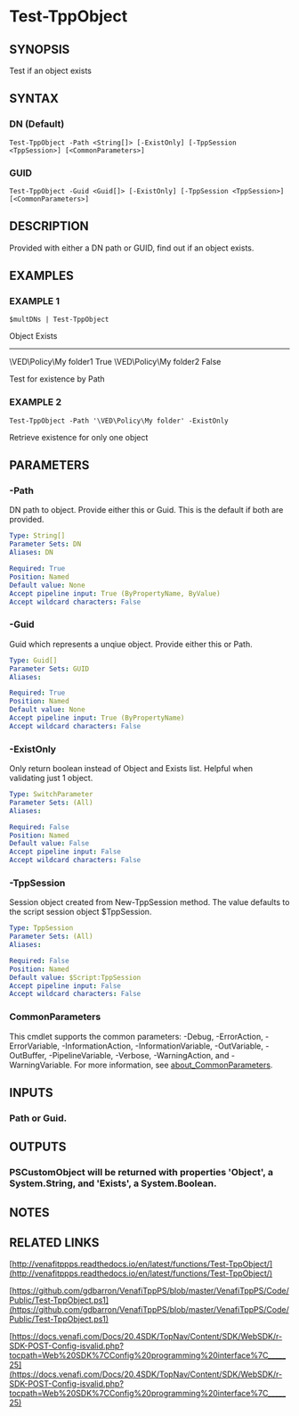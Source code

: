 # Test-TppObject

## SYNOPSIS
Test if an object exists

## SYNTAX

### DN (Default)
```
Test-TppObject -Path <String[]> [-ExistOnly] [-TppSession <TppSession>] [<CommonParameters>]
```

### GUID
```
Test-TppObject -Guid <Guid[]> [-ExistOnly] [-TppSession <TppSession>] [<CommonParameters>]
```

## DESCRIPTION
Provided with either a DN path or GUID, find out if an object exists.

## EXAMPLES

### EXAMPLE 1
```
$multDNs | Test-TppObject
```

Object                    Exists
--------                  -----
\VED\Policy\My folder1    True
\VED\Policy\My folder2    False

Test for existence by Path

### EXAMPLE 2
```
Test-TppObject -Path '\VED\Policy\My folder' -ExistOnly
```

Retrieve existence for only one object

## PARAMETERS

### -Path
DN path to object. 
Provide either this or Guid. 
This is the default if both are provided.

```yaml
Type: String[]
Parameter Sets: DN
Aliases: DN

Required: True
Position: Named
Default value: None
Accept pipeline input: True (ByPropertyName, ByValue)
Accept wildcard characters: False
```

### -Guid
Guid which represents a unqiue object. 
Provide either this or Path.

```yaml
Type: Guid[]
Parameter Sets: GUID
Aliases:

Required: True
Position: Named
Default value: None
Accept pipeline input: True (ByPropertyName)
Accept wildcard characters: False
```

### -ExistOnly
Only return boolean instead of Object and Exists list. 
Helpful when validating just 1 object.

```yaml
Type: SwitchParameter
Parameter Sets: (All)
Aliases:

Required: False
Position: Named
Default value: False
Accept pipeline input: False
Accept wildcard characters: False
```

### -TppSession
Session object created from New-TppSession method. 
The value defaults to the script session object $TppSession.

```yaml
Type: TppSession
Parameter Sets: (All)
Aliases:

Required: False
Position: Named
Default value: $Script:TppSession
Accept pipeline input: False
Accept wildcard characters: False
```

### CommonParameters
This cmdlet supports the common parameters: -Debug, -ErrorAction, -ErrorVariable, -InformationAction, -InformationVariable, -OutVariable, -OutBuffer, -PipelineVariable, -Verbose, -WarningAction, and -WarningVariable. For more information, see [about_CommonParameters](http://go.microsoft.com/fwlink/?LinkID=113216).

## INPUTS

### Path or Guid.
## OUTPUTS

### PSCustomObject will be returned with properties 'Object', a System.String, and 'Exists', a System.Boolean.
## NOTES

## RELATED LINKS

[http://venafitppps.readthedocs.io/en/latest/functions/Test-TppObject/](http://venafitppps.readthedocs.io/en/latest/functions/Test-TppObject/)

[https://github.com/gdbarron/VenafiTppPS/blob/master/VenafiTppPS/Code/Public/Test-TppObject.ps1](https://github.com/gdbarron/VenafiTppPS/blob/master/VenafiTppPS/Code/Public/Test-TppObject.ps1)

[https://docs.venafi.com/Docs/20.4SDK/TopNav/Content/SDK/WebSDK/r-SDK-POST-Config-isvalid.php?tocpath=Web%20SDK%7CConfig%20programming%20interface%7C_____25](https://docs.venafi.com/Docs/20.4SDK/TopNav/Content/SDK/WebSDK/r-SDK-POST-Config-isvalid.php?tocpath=Web%20SDK%7CConfig%20programming%20interface%7C_____25)

